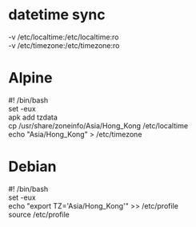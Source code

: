 
# datetime sync  

-v /etc/localtime:/etc/localtime:ro  
-v /etc/timezone:/etc/timezone:ro  

# Alpine  

#! /bin/bash  
set -eux  
apk add tzdata  
cp /usr/share/zoneinfo/Asia/Hong_Kong /etc/localtime  
echo "Asia/Hong_Kong" > /etc/timezone  

# Debian  

#! /bin/bash  
set -eux  
echo "export TZ='Asia/Hong_Kong'"  >> /etc/profile  
source /etc/profile  

